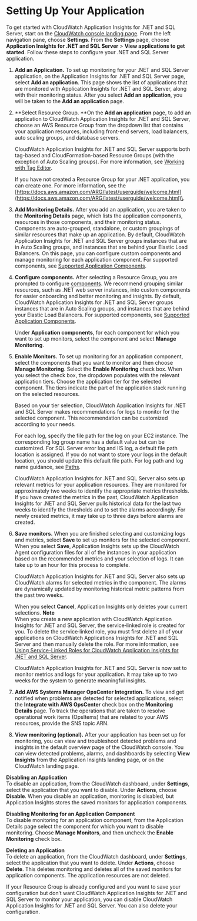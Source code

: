 # Setting Up Your Application<a name="appinsights-setting-up"></a>

To get started with CloudWatch Application Insights for \.NET and SQL Server, start on the [CloudWatch console landing page](http://console.aws.amazon.com/cloudwatch)\. From the left navigation pane, choose **Settings**\. From the **Settings** page, choose **Application Insights for \.NET and SQL Server** > **View applications to get started**\. Follow these steps to configure your \.NET and SQL Server application\.

1. **Add an Application\.** To set up monitoring for your \.NET and SQL Server application, on the Application Insights for \.NET and SQL Server page, select **Add an application**\. This page shows the list of applications that are monitored with Application Insights for \.NET and SQL Server, along with their monitoring status\. After you select **Add an application**, you will be taken to the **Add an application** page\.

1. **Select Resource Group\. **On the **Add an application** page, to add an application to CloudWatch Application Insights for \.NET and SQL Server, choose an AWS Resource Group from the dropdown list that contains your application resources, including front\-end servers, load balancers, auto scaling groups, and database servers\. 

   CloudWatch Application Insights for \.NET and SQL Server supports both tag\-based and CloudFormation\-based Resource Groups \(with the exception of Auto Scaling groups\)\. For more information, see [Working with Tag Editor](https://docs.aws.amazon.com/ARG/latest/userguide/tag-editor.html)\.

   If you have not created a Resource Group for your \.NET application, you can create one\. For more information, see the [https://docs.aws.amazon.com/ARG/latest/userguide/welcome.html](https://docs.aws.amazon.com/ARG/latest/userguide/welcome.html)\. 

1. **Add Monitoring Details\.** After you add an application, you are taken to the **Monitoring Details** page, which lists the application components, resources in those components, and their monitoring status\. Components are auto\-grouped, standalone, or custom groupings of similar resources that make up an application\. By default, CloudWatch Application Insights for \.NET and SQL Server groups instances that are in Auto Scaling groups, and instances that are behind your Elastic Load Balancers\. On this page, you can configure custom components and manage monitoring for each application component\. For supported components, see [Supported Application Components](appinsights-what-is.md#appinsights-components)\.

1. **Configure components\.** After selecting a Resource Group, you are prompted to configure [components](appinsights-what-is.md#components)\. We recommend grouping similar resources, such as \.NET web server instances, into custom components for easier onboarding and better monitoring and insights\. By default, CloudWatch Application Insights for \.NET and SQL Server groups instances that are in Auto Scaling groups, and instances that are behind your Elastic Load Balancers\. For supported components, see [Supported Application Components](appinsights-what-is.md#appinsights-components)\.

   Under **Application components**, for each component for which you want to set up monitors, select the component and select **Manage Monitoring**\.

1. **Enable Monitors\.** To set up monitoring for an application component, select the components that you want to monitor and then choose **Manage Monitoring**\. Select the **Enable Monitoring** check box\. When you select the check box, the dropdown populates with the relevant application tiers\. Choose the application tier for the selected component\. The tiers indicate the part of the application stack running on the selected resources\.

   Based on your tier selection, CloudWatch Application Insights for \.NET and SQL Server makes recommendations for logs to monitor for the selected component\. This recommendation can be customized according to your needs\.

   For each log, specify the file path for the log on your EC2 instance\. The corresponding log group name has a default value but can be customized\. For SQL Server error log and IIS log, a default file path location is assigned\. If you do not want to store your logs in the default location, you should update this default file path\. For log path and log name guidance, see [Paths](https://docs.microsoft.com/en-us/windows/desktop/FileIO/naming-a-file#paths)\.

   CloudWatch Application Insights for \.NET and SQL Server also sets up relevant metrics for your application resources\. They are monitored for approximately two weeks to identify the appropriate metrics thresholds\. If you have created the metrics in the past, CloudWatch Application Insights for \.NET and SQL Server pulls historical data for the last two weeks to identify the thresholds and to set the alarms accordingly\. For newly created metrics, it may take up to three days before alarms are created\. 

1. **Save monitors\.** When you are finished selecting and customizing logs and metrics, select **Save** to set up monitors for the selected component\. When you select **Save**, Application Insights sets up the CloudWatch Agent configuration files for all of the instances in your application based on the recommended metrics and your selection of logs\. It can take up to an hour for this process to complete\. 

   CloudWatch Application Insights for \.NET and SQL Server also sets up CloudWatch alarms for selected metrics in the component\. The alarms are dynamically updated by monitoring historical metric patterns from the past two weeks\. 

    When you select **Cancel**, Application Insights only deletes your current selections\. 
**Note**  
When you create a new application with CloudWatch Application Insights for \.NET and SQL Server, the service‐linked role is created for you\. To delete the service‐linked role, you must first delete all of your applications on CloudWatch Applications Insights for \.NET and SQL Server and then manually delete the role\. For more information, see [Using Service\-Linked Roles for CloudWatch Application Insights for \.NET and SQL Server](CHAP_using-service-linked-roles-appinsights.md)\.

   CloudWatch Application Insights for \.NET and SQL Server is now set to monitor metrics and logs for your application\. It may take up to two weeks for the system to generate meaningful insights\.

1. **Add AWS Systems Manager OpsCenter Integration\.** To view and get notified when problems are detected for selected applications, select the **Integrate with AWS OpsCenter** check box on the **Monitoring Details** page\. To track the operations that are taken to resolve operational work items \(OpsItems\) that are related to your AWS resources, provide the SNS topic ARN\. 

1. **View monitoring \(optional\)\.** After your application has been set up for monitoring, you can view and troubleshoot detected problems and insights in the default overview page of the CloudWatch console\. You can view detected problems, alarms, and dashboards by selecting **View Insights** from the Application Insights landing page, or on the CloudWatch landing page\. 

**Disabling an Application**  
To disable an application, from the CloudWatch dashboard, under **Settings**, select the application that you want to disable\. Under **Actions**, choose **Disable**\. When you disable an application, monitoring is disabled, but Application Insights stores the saved monitors for application components\. 

**Disabling Monitoring for an Application Component**  
To disable monitoring for an application component, from the Application Details page select the component for which you want to disable monitoring\. Choose **Manage Monitors**, and then uncheck the **Enable Monitoring** check box\. 

**Deleting an Application**  
To delete an application, from the CloudWatch dashboard, under **Settings**, select the application that you want to delete\. Under **Actions**, choose **Delete**\. This deletes monitoring and deletes all of the saved monitors for application components\. The application resources are not deleted\. 

If your Resource Group is already configured and you want to save your configuration but don’t want CloudWatch Application Insights for \.NET and SQL Server to monitor your application, you can disable CloudWatch Application Insights for \.NET and SQL Server\. You can also delete your configuration\.